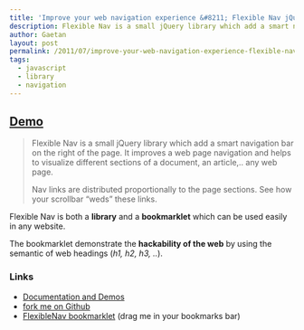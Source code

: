 ```yaml
---
title: 'Improve your web navigation experience &#8211; Flexible Nav jQuery library'
description: Flexible Nav is a small jQuery library which add a smart navigation bar on the right of the page. It improves a web page navigation and helps to visualize different sections of a document, an article,.. any web page.
author: Gaetan
layout: post
permalink: /2011/07/improve-your-web-navigation-experience-flexible-nav-jquery-library/
tags:
  - javascript
  - library
  - navigation
---
```


 [1]: http://gre.github.io/flexible-nav/demo
 [3]: https://github.com/gre/flexible-nav
 [4]: javascript:(function(){window.flexibleNavBase='http://gre.github.io/flexible-nav/lib/';var%20a=document.getElementsByTagName('head')[0],b=document.createElement('script');b.type='text/javascript';b.src=flexibleNavBase+'bookmarklet.min.js';a.appendChild(b);})();%20void%200

## [Demo][1]

> Flexible Nav is a small jQuery library which add a smart navigation bar on the right of the page. It improves a web page navigation and helps to visualize different sections of a document, an article,.. any web page.
> 
> Nav links are distributed proportionally to the page sections. See how your scrollbar “weds” these links.

Flexible Nav is both a **library** and a **bookmarklet** which can be used easily in any website.

The bookmarklet demonstrate the **hackability of the web** by using the semantic of web headings (*h1, h2, h3, ..*).

### Links

* [Documentation and Demos][1]
* [fork me on Github][3]
* [FlexibleNav bookmarklet][4] (drag me in your bookmarks bar)

